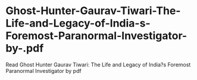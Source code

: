 # Ghost-Hunter-Gaurav-Tiwari-The-Life-and-Legacy-of-India-s-Foremost-Paranormal-Investigator-by-.pdf
Read Ghost Hunter Gaurav Tiwari: The Life and Legacy of India?s Foremost Paranormal Investigator by  pdf
